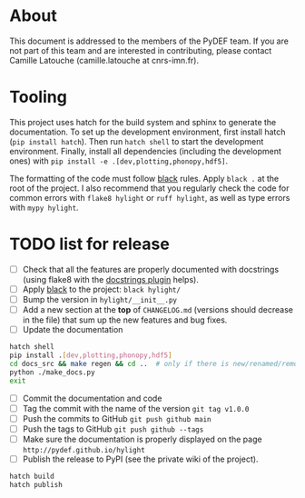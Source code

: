# About

This document is addressed to the members of the PyDEF team.
If you are not part of this team and are interested in contributing, please
contact Camille Latouche (camille.latouche at cnrs-imn.fr).

# Tooling

This project uses hatch for the build system and sphinx to generate the documentation.
To set up the development environment, first install hatch (`pip install hatch`).
Then run `hatch shell` to start the development environment.
Finally, install all dependencies (including the development ones) with `pip install -e .[dev,plotting,phonopy,hdf5]`.

The formatting of the code must follow [black](https://black.readthedocs.io/en/stable/) rules.
Apply `black .` at the root of the project.
I also recommend that you regularly check the code for common errors with
`flake8 hylight` or `ruff hylight`, as well as type errors with `mypy hylight`.

# TODO list for release

- [ ] Check that all the features are properly documented with docstrings (using flake8 with the [docstrings plugin](https://pypi.org/project/flake8-docstrings/) helps).
- [ ] Apply [black](https://black.readthedocs.io/en/stable/) to the project: `black hylight/`
- [ ] Bump the version in `hylight/__init__.py`
- [ ] Add a new section at the **top** of `CHANGELOG.md` (versions should decrease in the file) that sum up the new features and bug fixes.
- [ ] Update the documentation
```sh
hatch shell
pip install .[dev,plotting,phonopy,hdf5]
cd docs_src && make regen && cd ..  # only if there is new/renamed/removed modules
python ./make_docs.py
exit
```
- [ ] Commit the documentation and code
- [ ] Tag the commit with the name of the version `git tag v1.0.0`
- [ ] Push the commits to GitHub `git push github main`
- [ ] Push the tags to GitHub `git push github --tags`
- [ ] Make sure the documentation is properly displayed on the page `http://pydef.github.io/hylight`
- [ ] Publish the release to PyPI (see the private wiki of the project).
```sh
hatch build
hatch publish
```
